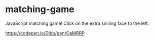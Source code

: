 # matching-game
JavaScript matching game! Click on the extra smiling face to the left.

https://codepen.io/Dibb/pen/OaMRRP
